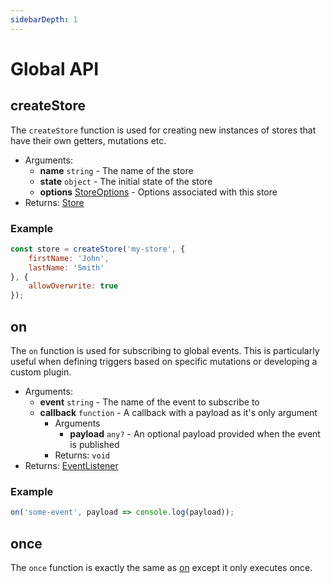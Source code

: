 ```yaml
---
sidebarDepth: 1
---
```


# Global API

## createStore
The `createStore` function is used for creating new instances of stores that have their own getters, mutations etc.

- Arguments:
    - **name** `string` - The name of the store
    - **state** `object` - The initial state of the store
    - **options** [StoreOptions](./types.html#storeoptions) - Options associated with this store
- Returns: [Store](store.html)

### Example

```javascript
const store = createStore('my-store', {
    firstName: 'John',
    lastName: 'Smith'
}, {
    allowOverwrite: true
});
```


## on
The `on` function is used for subscribing to global events. This is particularly useful when defining triggers based on specific mutations or developing a custom plugin.

- Arguments:
    - **event** `string` - The name of the event to subscribe to
    - **callback** `function` - A callback with a payload as it's only argument
        - Arguments
            - **payload** `any?` - An optional payload provided when the event is published
        - Returns: `void`
- Returns: [EventListener](./types.html#eventlistener)

### Example

```javascript
on('some-event', payload => console.log(payload));
```


## once
The `once` function is exactly the same as [on](#on) except it only executes once.